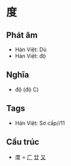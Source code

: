 # 度

## Phát âm
* Hán Việt: Dù
* Hán Việt: độ

## Nghĩa
* độ (độ C)

## Tags
* Hán Việt: Sơ cấp//11

## Cấu trúc
* 度 = [广](广.md) [廿](廿.md) [又](又.md)

<script>window.HANZI_FIELD='度';</script>